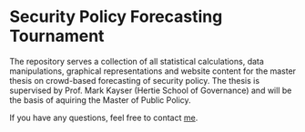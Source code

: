 # Security Policy Forecasting Tournament

The repository serves a collection of all statistical calculations, data manipulations, graphical representations and website content for the master thesis on crowd-based forecasting of security policy. The thesis is supervised by Prof. Mark Kayser (Hertie School of Governance) and will be the basis of aquiring the Master of Public Policy.

If you have any questions, feel free to contact <a href="mailto:a.sacharow@mpp.hertie-school.org">me</a>.